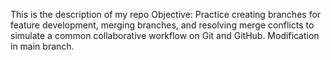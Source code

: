 This is the description of my repo
Objective: Practice creating branches for feature development, merging branches, and resolving merge conflicts to simulate a common collaborative workflow on Git and GitHub.
 Modification in main branch.